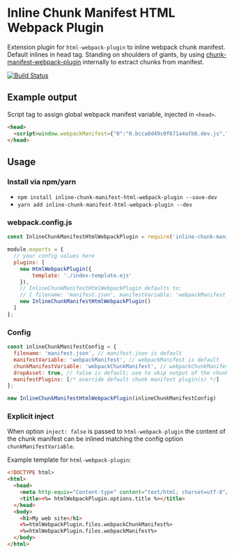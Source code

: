 # Inline Chunk Manifest HTML Webpack Plugin
Extension plugin for `html-webpack-plugin` to inline webpack chunk manifest. Default inlines in head tag.
Standing on shoulders of giants, by using [chunk-manifest-webpack-plugin](https://github.com/soundcloud/chunk-manifest-webpack-plugin) internally to extract chunks from manifest.

[![Build Status](https://travis-ci.org/jouni-kantola/inline-chunk-manifest-html-webpack-plugin.svg?branch=master)](https://travis-ci.org/jouni-kantola/inline-chunk-manifest-html-webpack-plugin)

## Example output
Script tag to assign global webpack manifest variable, injected in `<head>`.
```html
<head>
  <script>window.webpackManifest={"0":"0.bcca8d49c0f671a4afb6.dev.js","1":"1.6617d1b992b44b0996dc.dev.js"}</script>
</head>
```

## Usage

### Install via npm/yarn
- `npm install inline-chunk-manifest-html-webpack-plugin --save-dev`
- `yarn add inline-chunk-manifest-html-webpack-plugin --dev`

### webpack.config.js
```javascript
const InlineChunkManifestHtmlWebpackPlugin = require('inline-chunk-manifest-html-webpack-plugin');

module.exports = {
  // your config values here
  plugins: [
    new HtmlWebpackPlugin({
        template: './index-template.ejs'
    }),
    // InlineChunkManifestHtmlWebpackPlugin defaults to:
    // { filename: 'manifest.json', manifestVariable: 'webpackManifest', chunkManifestVariable: 'webpackChunkManifest', dropAsset: false }
    new InlineChunkManifestHtmlWebpackPlugin()
  ]
};
```

### Config
```javascript
const inlineChunkManifestConfig = {
  filename: 'manifest.json', // manifest.json is default
  manifestVariable: 'webpackManifest', // webpackManifest is default
  chunkManifestVariable: 'webpackChunkManifest', // webpackChunkManifest is default; use in html-webpack-plugin template
  dropAsset: true, // false is default; use to skip output of the chunk manifest asset (removes manifest.json)
  manifestPlugins: [/* override default chunk manifest plugin(s) */]
};

new InlineChunkManifestHtmlWebpackPlugin(inlineChunkManifestConfig)
```

### Explicit inject
When option `inject: false` is passed to `html-webpack-plugin` the content of the chunk manifest can be inlined matching the config option `chunkManifestVariable`.

Example template for `html-webpack-plugin`:
```html
<!DOCTYPE html>
<html>
  <head>
    <meta http-equiv="Content-type" content="text/html; charset=utf-8"/>
    <title><%= htmlWebpackPlugin.options.title %></title>
  </head>
  <body>
    <h1>My web site</h1>
    <%=htmlWebpackPlugin.files.webpackChunkManifest%>
    <%=htmlWebpackPlugin.files.webpackManifest%>
  </body>
</html>
```
